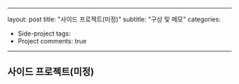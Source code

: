 
---
layout: post
title: "사이드 프로젝트(미정)"
subtitle: "구상 및 메모"
categories: 
- Side-project
tags: 
- Project
comments: true
---

## 사이드 프로젝트(미정)
